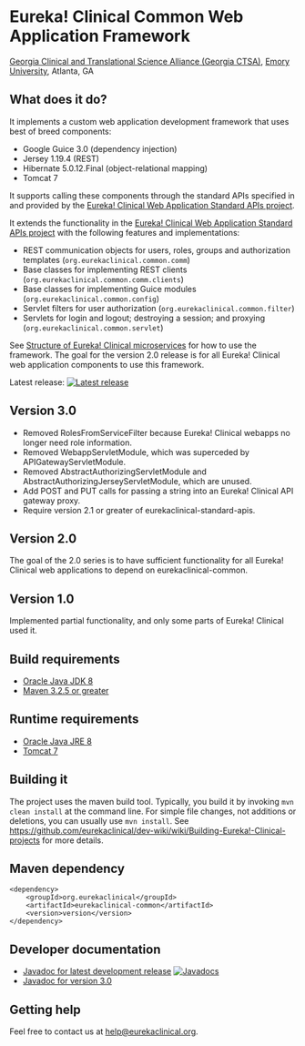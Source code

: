 # Eureka! Clinical Common Web Application Framework
[Georgia Clinical and Translational Science Alliance (Georgia CTSA)](http://www.georgiactsa.org), [Emory University](http://www.emory.edu), Atlanta, GA

## What does it do?
It implements a custom web application development framework that uses best of breed components:
* Google Guice 3.0 (dependency injection)
* Jersey 1.19.4 (REST)
* Hibernate 5.0.12.Final (object-relational mapping)
* Tomcat 7

It supports calling these components through the standard APIs specified in and provided by the [Eureka! Clinical Web Application Standard APIs project](https://github.com/eurekaclinical/eurekaclinical-standard-apis).

It extends the functionality in the [Eureka! Clinical Web Application Standard APIs project](https://github.com/eurekaclinical/eurekaclinical-standard-apis) with the following features and implementations:
* REST communication objects for users, roles, groups and authorization templates (`org.eurekaclinical.common.comm`)
* Base classes for implementing REST clients (`org.eurekaclinical.common.comm.clients`)
* Base classes for implementing Guice modules (`org.eurekaclinical.common.config`)
* Servlet filters for user authorization (`org.eurekaclinical.common.filter`)
* Servlets for login and logout; destroying a session; and proxying (`org.eurekaclinical.common.servlet`)

See [Structure of Eureka! Clinical microservices](https://github.com/eurekaclinical/dev-wiki/wiki/Structure-of-Eureka%21-Clinical-microservices) for how to use the framework. The goal for the version 2.0 release is for all Eureka! Clinical web application components to use this framework.

Latest release: [![Latest release](https://maven-badges.herokuapp.com/maven-central/org.eurekaclinical/eurekaclinical-common/badge.svg)](https://maven-badges.herokuapp.com/maven-central/org.eurekaclinical/eurekaclinical-common)

## Version 3.0
* Removed RolesFromServiceFilter because Eureka! Clinical webapps no longer need role information.
* Removed WebappServletModule, which was superceded by APIGatewayServletModule.
* Removed AbstractAuthorizingServletModule and AbstractAuthorizingJerseyServletModule, which are unused.
* Add POST and PUT calls for passing a string into an Eureka! Clinical API gateway proxy.
* Require version 2.1 or greater of eurekaclinical-standard-apis.

## Version 2.0
The goal of the 2.0 series is to have sufficient functionality for all Eureka! Clinical web applications to depend on eurekaclinical-common.

## Version 1.0
Implemented partial functionality, and only some parts of Eureka! Clinical used it.

## Build requirements
* [Oracle Java JDK 8](http://www.oracle.com/technetwork/java/javase/overview/index.html)
* [Maven 3.2.5 or greater](https://maven.apache.org)

## Runtime requirements
* [Oracle Java JRE 8](http://www.oracle.com/technetwork/java/javase/overview/index.html)
* [Tomcat 7](https://tomcat.apache.org)

## Building it
The project uses the maven build tool. Typically, you build it by invoking `mvn clean install` at the command line. For simple file changes, not additions or deletions, you can usually use `mvn install`. See https://github.com/eurekaclinical/dev-wiki/wiki/Building-Eureka!-Clinical-projects for more details.

## Maven dependency
```
<dependency>
    <groupId>org.eurekaclinical</groupId>
    <artifactId>eurekaclinical-common</artifactId>
    <version>version</version>
</dependency>
```

## Developer documentation
* [Javadoc for latest development release](http://javadoc.io/doc/org.eurekaclinical/eurekaclinical-common) [![Javadocs](http://javadoc.io/badge/org.eurekaclinical/eurekaclinical-common.svg)](http://javadoc.io/doc/org.eurekaclinical/eurekaclinical-common)
* [Javadoc for version 3.0](http://javadoc.io/doc/org.eurekaclinical/eurekaclinical-common/3.0)

## Getting help
Feel free to contact us at help@eurekaclinical.org.
